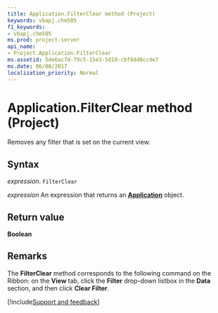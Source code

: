```yaml
---
title: Application.FilterClear method (Project)
keywords: vbapj.chm505
f1_keywords:
- vbapj.chm505
ms.prod: project-server
api_name:
- Project.Application.FilterClear
ms.assetid: 5de6ac7d-79c5-15e3-5d10-cbf8dd0ccde7
ms.date: 06/08/2017
localization_priority: Normal
---
```



# Application.FilterClear method (Project)

Removes any filter that is set on the current view.


## Syntax

_expression_. `FilterClear`

 _expression_ An expression that returns an **[Application](Project.Application.md)** object.


## Return value

 **Boolean**


## Remarks

The  **FilterClear** method corresponds to the following command on the Ribbon: on the **View** tab, click the **Filter** drop-down listbox in the **Data** section, and then click **Clear Filter**.

[!include[Support and feedback](~/includes/feedback-boilerplate.md)]